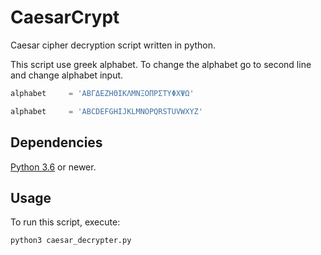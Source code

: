 # CaesarCrypt

Caesar cipher decryption script written in python.

[logo]: https://upload.wikimedia.org/wikipedia/commons/thumb/4/4a/Caesar_cipher_left_shift_of_3.svg/640px-Caesar_cipher_left_shift_of_3.svg.png "left shifting"

This script use greek alphabet. To change the alphabet go to second line and change alphabet input.

```python
alphabet     = 'ΑΒΓΔΕΖΗΘΙΚΛΜΝΞΟΠΡΣΤΥΦΧΨΩ'
```
```python
alphabet     = 'ABCDEFGHIJKLMNOPQRSTUVWXYZ'
```
## Dependencies
[Python 3.6](https://www.python.org/downloads/) or newer.

## Usage

To run this script, execute:

`python3 caesar_decrypter.py`

